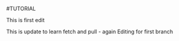 #TUTORIAL

This is first edit


This is update to learn fetch and pull - again
Editing for first branch
